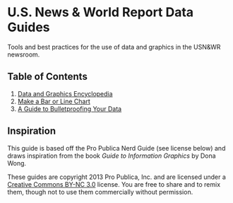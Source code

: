 # U.S. News & World Report Data Guides

Tools and best practices for the use of data and graphics in the USN&WR newsroom.

## Table of Contents

1. [Data and Graphics Encyclopedia](data-graphics.md)
2. [Make a Bar or Line Chart](http://lindseycook.io/U.S.-News-Chartbuilder/)
3. [A Guide to Bulletproofing Your Data](data-bulletproofing.md)

## Inspiration

This guide is based off the Pro Publica Nerd Guide (see license below) and draws inspiration from the book *Guide to Information Graphics* by Dona Wong.

These guides are copyright 2013 Pro Publica, Inc. and are licensed under a [Creative Commons BY-NC 3.0](http://creativecommons.org/licenses/by-nc/3.0/) license. You are free to share and to remix them, though not to use them commercially without permission.
